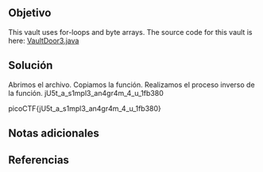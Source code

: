 ## Objetivo
This vault uses for-loops and byte arrays. The source code for this vault is here: [VaultDoor3.java](https://jupiter.challenges.picoctf.org/static/a648ca6dd275b9454c5d0de6d0f6efd3/VaultDoor3.java)
## Solución
Abrimos el archivo.
Copiamos la función.
Realizamos el proceso inverso de la función.
jU5t_a_s1mpl3_an4gr4m_4_u_1fb380

picoCTF{jU5t_a_s1mpl3_an4gr4m_4_u_1fb380}
## Notas adicionales

## Referencias
